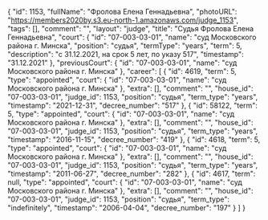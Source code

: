 {
    "id": 1153,
    "fullName": "Фролова Елена Геннадьевна",
    "photoURL": "https://members2020by.s3.eu-north-1.amazonaws.com/judge_1153",
    "tags": [],
    "comment": "",
    "layout": "judge",
    "title": "Судья Фролова Елена Геннадьевна",
    "court": {
        "id": "07-003-03-01",
        "name": "суд Московского района г. Минска",
        "position": "судья",
        "termType": "years",
        "term": 5,
        "description": "c 31.12.2021, на срок 5 лет, по указу 517",
        "timestamp": "31.12.2021"
    },
    "previousCourt": {
        "id": "07-003-03-01",
        "name": "суд Московского района г. Минска"
    },
    "career": [
        {
            "id": 4619,
            "term": 5,
            "type": "appointed",
            "court": {
                "id": "07-003-03-01",
                "name": "суд Московского района г. Минска"
            },
            "extra": [],
            "comment": "",
            "house_id": "07-003-03-01",
            "judge_id": 1153,
            "position": "судья",
            "term_type": "years",
            "timestamp": "2021-12-31",
            "decree_number": "517"
        },
        {
            "id": 58122,
            "term": 5,
            "type": "appointed",
            "court": {
                "id": "07-003-03-01",
                "name": "суд Московского района г. Минска"
            },
            "extra": [],
            "comment": "",
            "house_id": "07-003-03-01",
            "judge_id": 1153,
            "position": "судья",
            "term_type": "years",
            "timestamp": "2016-11-15",
            "decree_number": "419"
        },
        {
            "id": 4618,
            "term": 5,
            "type": "appointed",
            "court": {
                "id": "07-003-03-01",
                "name": "суд Московского района г. Минска"
            },
            "extra": [],
            "comment": "",
            "house_id": "07-003-03-01",
            "judge_id": 1153,
            "position": "судья",
            "term_type": "years",
            "timestamp": "2011-06-27",
            "decree_number": "282"
        },
        {
            "id": 4617,
            "term": null,
            "type": "appointed",
            "court": {
                "id": "07-003-03-01",
                "name": "суд Московского района г. Минска"
            },
            "extra": [],
            "comment": "",
            "house_id": "07-003-03-01",
            "judge_id": 1153,
            "position": "судья",
            "term_type": "indefinitely",
            "timestamp": "2006-04-04",
            "decree_number": "197"
        }
    ]
}